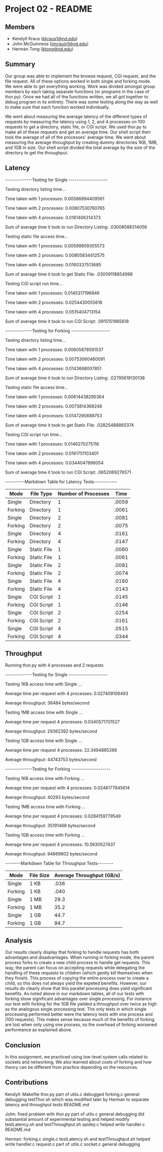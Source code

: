 Project 02 - README
===================

Members
-------

- Kendyll Kraus (kkraus1@nd.edu)
- John McGuinness (jmcguin1@nd.edu)
- Herman Tong (ktong@nd.edu)

Summary
-------

Our group was able to implement the browse request, CGI request, and the file 
request.  All of these options worked in both single and forking mode.  We were 
able to get everything working.  Work was divided amongst group members by each 
taking separate functions (or programs in the case of thor.py).  Once we had all
of the functions written, we all got together to debug program in its entirety.
There was some testing along the way as well to make sure that each function 
worked individually.

We went about measuring the average latency of the different types of requests 
by measuring the latency using 1, 2, and 4 processes on 100 requests to get a 
directory, static file, or CGI script.  We used thor.py to make all of these 
requests and get an average time.  Our shell script then took the average of all
of the processes' average time.  We went about measuring the average throughput 
by creating dummy directories 1KB, 1MB, and 1GB in size.  Our shell script 
divided the total average by the size of the directory to get the throughput.

Latency
-------
--------------Testing for Single --------------------

Testing directory listing time...

Time taken with 1 processes: 0.00586994409561

Time taken with 2 processes: 0.00807530760765

Time taken with 4 processes: 0.0161406314373

Sum of average time it took to run Directory Listing: .03008588314056


Testing static file access time...

Time taken with 1 processes: 0.00599909305573

Time taken with 2 processes: 0.00805834412575

Time taken with 4 processes: 0.0160337513685

Sum of average time it took to get Static File: .03009118854998


Testing CGI script run time...

Time taken with 1 processes: 0.0145317196846

Time taken with 2 processes: 0.0254430055618

Time taken with 4 processes: 0.0515404713154

Sum of average time it took to run CGI Script: .0915151965618



--------------Testing for Forking --------------------

Testing directory listing time...

Time taken with 1 processes: 0.00605878591537

Time taken with 2 processes: 0.00753060460091

Time taken with 4 processes: 0.0143668007851

Sum of average time it took to run Directory Listing: .02795619130138



Testing static file access time...

Time taken with 1 processes: 0.00614438295364

Time taken with 2 processes: 0.0073814368248

Time taken with 4 processes: 0.0147290688753

Sum of average time it took to get Static File: .02825488865374



Testing CGI script run time...

Time taken with 1 processes: 0.0146270275116

Time taken with 2 processes: 0.0161751103401

Time taken with 4 processes: 0.0344047898054

Sum of average time it took to run CGI Script: .0652069276571



----------Markdown Table for Latency Tests------------

| Mode    | File Type   | Number of Processes | Time  |
|---------|-------------|---------------------|-------|
| Single  | Directory   | 1                   | .0059 |
| Forking | Directory   | 1                   | .0061 |
| Single  | Directory   | 2                   | .0081 |
| Forking | Directory   | 2                   | .0075 |
| Single  | Directory   | 4                   | .0161 |
| Forking | Directory   | 4                   | .0147 |
| Single  | Static File | 1                   | .0060 |
| Forking | Static File | 1                   | .0061 |
| Single  | Static File | 2                   | .0081 |
| Forking | Static File | 2                   | .0074 |
| Single  | Static File | 4                   | .0160 |
| Forking | Static File | 4                   | .0143 |
| Single  | CGI Script  | 1                   | .0145 |
| Forking | CGI Script  | 1                   | .0146 |
| Single  | CGI Script  | 2                   | .0254 |
| Forking | CGI Script  | 2                   | .0161 |
| Single  | CGI Script  | 4                   | .0515 |
| Forking | CGI Script  | 4                   | .0344 |



Throughput
----------

Running thor.py with 4 processes and 2 requests


--------------Testing for Single --------------------

Testing 1KB access time with Single ...

Average time per request with 4 processes: 0.027409106493

Average throughput: 36484 bytes/second



Testing 1MB access time with Single ...

Average time per request 4 processes: 0.0340571701527

Average throughput: 29362392 bytes/second



Testing 1GB access time with Single ...

Average time per request 4 processes: 22.3494885266

Average throughput: 44743753 bytes/second



--------------Testing for Forking --------------------

Testing 1KB access time with Forking ...

Average time per request with 4 processes: 0.0248177945614

Average throughput: 40293 bytes/second



Testing 1MB access time with Forking ...

Average time per request 4 processes: 0.0284159779549

Average throughput: 35191468 bytes/second



Testing 1GB access time with Forking ...

Average time per request 4 processes: 10.5630527437

Average throughput: 94669602 bytes/second




--------Markdown Table for Throughput Tests--------

| Mode    | File Size | Average Throughput (GB/s) |
|---------|-----------|---------------------------|
| Single  | 1 KB      | .036                      |
| Forking | 1 KB      | .040                      |
| Single  | 1 MB      | 29.3                      |
| Forking | 1 MB      | 35.2                      |
| Single  | 1 GB      | 44.7                      |
| Forking | 1 GB      | 94.7                      |


Analysis
--------
Our results clearly display that forking to handle requests has both advantages
and disadvantages.  When running in forking mode, the parent process forks to
create a new child process to handle get requests.  This way, the parent can
focus on accepting requests while delegating the handling of these requests to
children (which gently kill themselves when they finish).  This process of 
copying the entire process over to create a child, so this does not always yield
the expeted benefits.  However, our results do clearly show that this parallel
processing does yield significant benefits.  As noted above in our markdown 
tables, all of our tests with forking show significant advantages over single
processing.  For instance our test with forking for the 1GB file yielded a
throughput over twice as high as the analogous single processing test.  The
only tests in which single processing performed better were the latency tests
with one process and (100 requests). This makes sense because much of the 
benefits of forking are lost when only using one process, so the overhead of 
forking worsened performance as explained above.

Conclusion
----------
In this assignment, we practiced using low-level system calls related to sockets
and networking.  We also learned about costs of forking and how theory can be 
different from practice depending on the resources.

Contributions
-------------

Kendyll:
        Makefile
        thor.py
        part of utils.c
        debugged forking.c
        general debugging
        testThor.sh which was modified later by Herman 
                        to separate latency and throughput tests
        README.md

John:
        fixed problem with thor.py
        part of utils.c
        general debugging
        did substantial amount of experimental testing
                and helped modify testLatency.sh and testThroughput.sh
        spidey.c
        helped write handler.c
        README.md

Herman:
        forking.c
        single.c
        testLatency.sh and testThroughput.sh
        helped write handler.c
        request.c
        part of utils.c
        socket.c
        general debugging